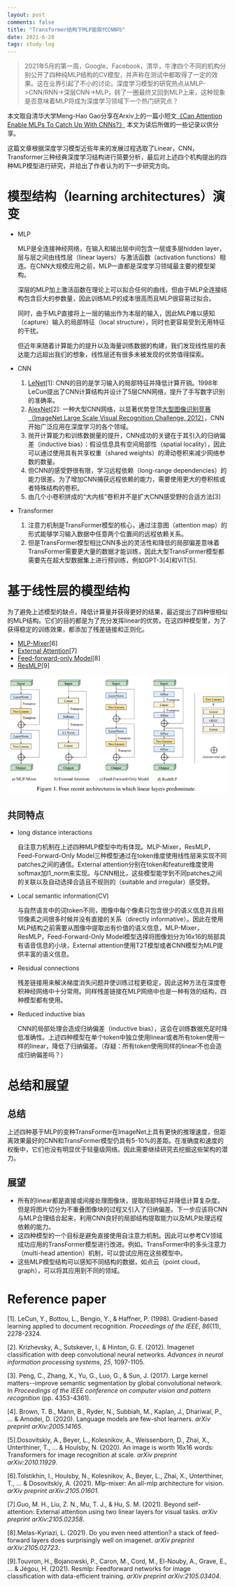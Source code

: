 ```yaml
---
layout: post
comments: false
title: "Transformer结构下MLP能取代CNN吗"
date: 2021-6-28
tags: study-log
---
```


> 2021年5月的第一周，Google，Facebook，清华，牛津四个不同的机构分别公开了四种纯MLP结构的CV模型，并声称在测试中都取得了一定的效果。这在业界引起了不小的讨论，深度学习模型的研究热点从MLP->CNN\/RNN->深层CNN->MLP，转了一圈最终又回到MLP上来，这种现象是否意味着MLP将成为深度学习领域下一个热门研究点？

<!--more-->

本文取自清华大学Meng-Hao Gao分享在Arxiv上的一篇小短文[《Can Attention Enable MLPs To Catch Up With CNNs?》](https://arxiv.org/abs/2105.15078) 本文为读后所做的一些记录以供分享。

这篇文章根据深度学习模型近些年来的发展过程选取了Linear，CNN，Transformer三种经典深度学习结构进行简要分析，最后对上述四个机构提出的四种MLP模型进行研究，并给出了作者认为的下一步研究方向。

# 模型结构（learning architectures）演变

- MLP

  MLP是全连接神经网络，在输入和输出层中间包含一层或多层hidden layer，层与层之间由线性层（linear layers）与激活函数（activation functions）相连。在CNN大规模应用之前，MLP一直都是深度学习领域最主要的模型架构。

  深层的MLP加上激活函数在理论上可以拟合任何的曲线，但由于MLP全连接结构包含巨大的参数量，因此训练MLP的成本很高而且MLP很容易过拟合。

  同时，由于MLP直接将上一层的输出作为本层的输入，因此MLP难以感知（capture）输入的局部特征（local structure），同时也更容易受到无用特征的干扰。

  但近年来随着计算能力的提升以及海量训练数据的构建，我们发现线性层的表达能力远超出我们的想象，线性层还有很多未被发现的优势值得探索。

- CNN

  1. [LeNet](https://www.researchgate.net/publication/2985446_Gradient-Based_Learning_Applied_to_Document_Recognition)[1]: CNN的目的是学习输入的局部特征并降低计算开销。1998年LeCun提出了CNN计算结构并设计了5层CNN网络，提升了手写数字识别的准确率。
  2. [AlexNet](https://proceedings.neurips.cc/paper/4824-imagenet-classification-with-deep-convolutional-neural-networks.pdf)[2]: 一种大型CNN网络，以显著优势登顶[大型图像识别竞赛（ImageNet Large Scale Visual Recognition Challenge, 2012）](https://image-net.org/challenges/LSVRC/2012/)，CNN开始广泛应用在深度学习的各个领域。
  3. 抛开计算能力和训练数据量的提升，CNN成功的关键在于其引入的归纳偏差（inductive bias）：假设信息具有空间局部性（spatial locality），因此可以通过使用具有共享权重（shared weights）的滑动卷积来减少网络参数的数量。
  4. 但CNN的感受野很有限，学习远程依赖（long-range dependencies）的能力很差。为了增加CNN捕获远程依赖的能力，需要使用更大的卷积核或者特殊结构的卷积。
  5. 由几个小卷积拼成的“大内核”卷积并不是扩大CNN感受野的合适方法[3]

- Transformer

  1. 注意力机制是TransFormer模型的核心，通过注意图（attention map）的形式能够学习输入数据中任意两个位置间的远程依赖关系。
  2. 但是TransFormer模型相比CNN多出的灵活性和降低的局部偏差意味着TransFormer需要更大量的数据才能训练，因此大型TransFormer模型都需要先在超大型数据集上进行预训练，例如GPT-3[4]和ViT[5].

# 基于线性层的模型结构

为了避免上述模型的缺点，降低计算量并获得更好的结果，最近提出了四种很相似的MLP结构。它们的目的都是为了充分发挥linear的优势。在这四种模型里，为了获得稳定的训练效果，都添加了残差链接和正则化。

- [MLP-Mixer](https://arxiv.org/pdf/2105.01601.pdf)[6]
- [External Attention](https://arxiv.org/pdf/2105.02358)[7]
- [Feed-forward-only Model](https://arxiv.org/pdf/2105.02723)[8]
- [ResMLP](https://arxiv.org/pdf/2105.03404.pdf)[9]

![image-20210702173048615](..\assets\images\image-20210702173048615.png)

## 共同特点

- long distance interactions

  自注意力机制在上述四种MLP模型中均有体现。MLP-Mixer，ResMLP，Feed-Forward-Only Model三种模型通过在token维度使用线性层来实现不同patches之间的通信。External attention分别在token和feature维度使用softmax加l1_norm来实现。与CNN相比，这些模型能学到不同patches之间的关联以及自动选择合适且不规则的（suitable and irregular）感受野。

- Local semantic information(CV)

  与自然语言中的词token不同，图像中每个像素只包含很少的语义信息并且相邻像素之间很多时候并没有直接的关系（directly informative）。因此在使用MLP结构之前需要从图像中提取出有价值的语义信息，MLP-Mixer，ResMLP，Feed-Forward-Only Model模型选择将图像划分为16x16的局部具有语音信息的小块，External attention使用T2T模型或者CNN模型为MLP提供丰富的语义信息。

- Residual connections

  残差链接用来解决梯度消失问题并使训练过程更稳定，因此这种方法在深度卷积神经网络中十分常用。同样残差链接在MLP网络中也是一种有效的结构，四种模型都有使用。

- Reduced inductive bias

  CNN的局部处理会造成归纳偏差（inductive bias），这会在训练数据充足时降低准确性。上述四种模型在单个token中独立使用linear或者所有token使用一样的linear，降低了归纳偏差。（存疑：所有token使用同样的linear不也会造成归纳偏差吗？）

# 总结和展望

## 总结

上述四种基于MLP的变种TransFormer在ImageNet上具有更快的推理速度，但距离效果最好的CNN和TransFormer模型仍具有5-10%的差距。在准确度和速度的权衡中，它们也没有明显优于轻量级网络。因此需要继续研究去挖掘这些架构的潜力。

## 展望

- 所有的linear都是直接或间接处理图像块，提取局部特征并降低计算复杂度。但是将图片切分为不重叠图像块的过程又引入了归纳偏差。下一步应该将CNN与MLP合理结合起来，利用CNN良好的局部结构提取能力以及MLP处理远程依赖的能力。
- 这四种模型的一个目标是避免直接使用自注意力机制。因此可以参考CV领域成功应用的TransFormer模型进行改进。例如。TransFormer中的多头注意力（multi-head attention）机制，可以尝试应用在这些模型中。
- 这些MLP模型结构可以感知不同结构的数据，如点云（point cloud， graph），可以将其应用到不同的领域。

# Reference paper

[1]. LeCun, Y., Bottou, L., Bengio, Y., & Haffner, P. (1998). Gradient-based learning applied to document recognition. *Proceedings of the IEEE*, *86*(11), 2278-2324.

[2]. Krizhevsky, A., Sutskever, I., & Hinton, G. E. (2012). Imagenet classification with deep convolutional neural networks. *Advances in neural information processing systems*, *25*, 1097-1105.

[3]. Peng, C., Zhang, X., Yu, G., Luo, G., & Sun, J. (2017). Large kernel matters--improve semantic segmentation by global convolutional network. In *Proceedings of the IEEE conference on computer vision and pattern recognition* (pp. 4353-4361).

[4]. Brown, T. B., Mann, B., Ryder, N., Subbiah, M., Kaplan, J., Dhariwal, P., ... & Amodei, D. (2020). Language models are few-shot learners. *arXiv preprint arXiv:2005.14165*.

[5].Dosovitskiy, A., Beyer, L., Kolesnikov, A., Weissenborn, D., Zhai, X., Unterthiner, T., ... & Houlsby, N. (2020). An image is worth 16x16 words: Transformers for image recognition at scale. *arXiv preprint arXiv:2010.11929*.

[6].Tolstikhin, I., Houlsby, N., Kolesnikov, A., Beyer, L., Zhai, X., Unterthiner, T., ... & Dosovitskiy, A. (2021). Mlp-mixer: An all-mlp architecture for vision. *arXiv preprint arXiv:2105.01601*.

[7].Guo, M. H., Liu, Z. N., Mu, T. J., & Hu, S. M. (2021). Beyond self-attention: External attention using two linear layers for visual tasks. *arXiv preprint arXiv:2105.02358*.

[8].Melas-Kyriazi, L. (2021). Do you even need attention? a stack of feed-forward layers does surprisingly well on imagenet. *arXiv preprint arXiv:2105.02723*.

[9].Touvron, H., Bojanowski, P., Caron, M., Cord, M., El-Nouby, A., Grave, E., ... & Jégou, H. (2021). Resmlp: Feedforward networks for image classification with data-efficient training. *arXiv preprint arXiv:2105.03404*.

